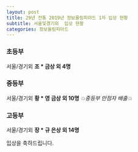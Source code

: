 ```yaml
---
layout: post
title: 29년 전통 2019년 정보올림피아드 1차 입상 현황
subtitle: 서울및경기외  입상 현황
categories: 정보올림피아드
---
```


### 초등부

서울/경기외  **조 * 금상 외  4명**

### 중등부

서울/경기외   **황 * 영 금상 외 10명** *💥중등부 만점자 배출💥*

### 고등부

서울/경기외   **장 * 규 은상 외 14명**

입상을 축하드립니다.
